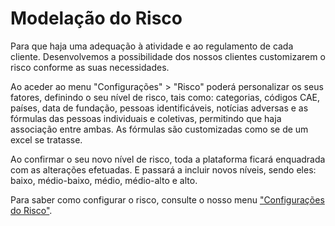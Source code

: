 # Modelação do Risco

Para que haja uma adequação à atividade e ao regulamento de cada cliente. Desenvolvemos a possibilidade dos nossos clientes customizarem o risco conforme as suas necessidades.

Ao aceder ao menu "Configurações" > "Risco" poderá personalizar os seus fatores, definindo o seu nível de risco, tais como: categorias, códigos CAE, países, data de fundação, pessoas identificáveis, notícias adversas e as fórmulas das pessoas individuais e coletivas, permitindo que haja associação entre ambas. As fórmulas são customizadas como se de um excel se tratasse.

Ao confirmar o seu novo nível de risco, toda a plataforma ficará enquadrada com as alterações efetuadas. E passará a incluir novos níveis, sendo eles: baixo, médio-baixo, médio, médio-alto e alto.

Para saber como configurar o risco, consulte o nosso menu ["Configurações do Risco"](../configuracoes/configuracoes-do-risco.md).
